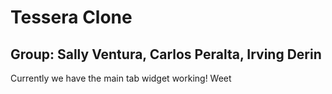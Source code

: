 # Tessera Clone

## Group: Sally Ventura, Carlos Peralta, Irving Derin

Currently we have the main tab widget working! Weet
